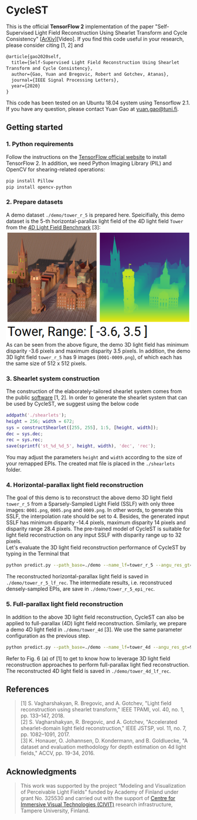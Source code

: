 # CycleST
This is the official **TensorFlow 2** implementation of the paper "Self-Supervised Light Field Reconstruction Using Shearlet Transform and Cycle Consistency" [[ArXiv](https://arxiv.org/abs/2003.09294)][Video]. If you find this code useful in your research, please consider citing [1, 2] and 
```
@article{gao2020self,
  title={Self-Supervised Light Field Reconstruction Using Shearlet Transform and Cycle Consistency},
  author={Gao, Yuan and Bregovic, Robert and Gotchev, Atanas},
  journal={IEEE Signal Processing Letters},
  year={2020}
}
```
This code has been tested on an Ubuntu 18.04 system using Tensorflow 2.1. 
If you have any question, please contact Yuan Gao at <yuan.gao@tuni.fi>.

## Getting started ##
### 1. Python requirements ###
Follow the instructions on the [TensorFlow official website](https://www.tensorflow.org/install) to install TensorFlow 2. In addition, we need Python Imaging Library (PIL) and OpenCV for shearing-related operations: 
``` bash
pip install Pillow
pip install opencv-python
```
### 2. Prepare datasets ###
A demo dataset `./demo/tower_r_5` is prepared here. 
Speicifially, this demo dataset is the 5-th horizontal-parallax light field of the 4D light field `Tower` from the [4D Light Field Benchmark](https://lightfield-analysis.uni-konstanz.de/) [3]:  
[![](./demo/lf_tower.png "4D light field Tower")](https://lightfield-analysis.uni-konstanz.de/)  
As can be seen from the above figure, the demo 3D light field has minimum disparity -3.6 pixels and maximum disparity 3.5 pixels. 
In addition, the demo 3D light field `tower_r_5` has 9 images (`0001-0009.png`), of which each has the same size of 512 x 512 pixels.   

### 3. Shearlet system construction
The construction of the elaborately-tailored shearlet system comes from the public [software](http://www.cs.tut.fi/~vagharsh/EPISparseRec.html) [1, 2].
In order to generate the shearlet system that can be used by CycleST, we suggest using the below code 
``` matlab
addpath('./shearlets');
height = 256; width = 672;
sys = constructShearlet([255, 255], 1:5, [height, width]); 
dec = sys.dec;
rec = sys.rec;
save(sprintf('st_%d_%d_5', height, width), 'dec', 'rec');
```
You may adjust the parameters `height` and `width` according to the size of your remapped EPIs. The created mat file is placed in the `./shearlets` folder.  

### 4. Horizontal-parallax light field reconstruction ###
The goal of this demo is to reconstruct the above demo 3D light field `tower_r_5` from a Sparsely-Sampled Light Field (SSLF) with only three images: `0001.png`, `0005.png` and `0009.png`.
In other words, to generate this SSLF, the interpolation rate should be set to 4. 
Besides, the generated input SSLF has minimum disparity -14.4 pixels, maximum disparity 14 pixels and disparity range 28.4 pixels. 
The pre-trained model of CycleST is suitable for light field reconstruction on any input SSLF with disparity range up to 32 pixels.  
Let's evaluate the 3D light field reconstruction performance of CycleST by typing in the Terminal that
``` bash  
python predict.py --path_base=./demo --name_lf=tower_r_5 --angu_res_gt=9 --dmin=-3.6 --dmax=3.5 --interp_rate=4
```
The reconstructed horizontal-parallax light field is saved in `./demo/tower_r_5_lf_rec`. The intermediate results, i.e. reconstruced densely-sampled EPIs, are save in `./demo/tower_r_5_epi_rec`. 

### 5. Full-parallax light field reconstruction ###
In addition to the above 3D light field reconstruction, CycleST can also be applied to full-parallax (4D) light field reconstruction. 
Similarly, we prepare a demo 4D light field in `./demo/tower_4d` [3]. 
We use the same parameter configuration as the previous step. 
``` bash
python predict.py --path_base=./demo --name_lf=tower_4d --angu_res_gt=9 --dmin=-3.6 --dmax=3.5 --interp_rate=4 --full_parallax
```
Refer to Fig. 6 (a) of [1] to get to know how to leverage 3D light field reconstruction approaches to perform full-parallax light fied reconstruction. 
The reconstructed 4D light field is saved in `./demo/tower_4d_lf_rec`.

## References ##
> [1] S. Vagharshakyan, R. Bregovic, and A. Gotchev, "Light field reconstruction using shearlet transform," IEEE TPAMI, vol. 40,
no. 1, pp. 133–147, 2018.  
> [2] S. Vagharshakyan, R. Bregovic, and A. Gotchev, "Accelerated shearlet-domain light field reconstruction," IEEE JSTSP, vol.
11, no. 7, pp. 1082–1091, 2017.  
> [3] K. Honauer, O. Johannsen, D. Kondermann, and B. Goldluecke, "A dataset and evaluation methodology for depth estimation on 4d light fields," ACCV, pp. 19-34, 2016.

## Acknowledgments ##
> This work was supported by the project “Modeling and Visualization of Perceivable Light Fields” funded by Academy of Finland under grant No. 325530 and carried out with the support of [Centre for Immersive Visual Technologies (CIVIT)](https://civit.fi/) research infrastructure, Tampere University, Finland.